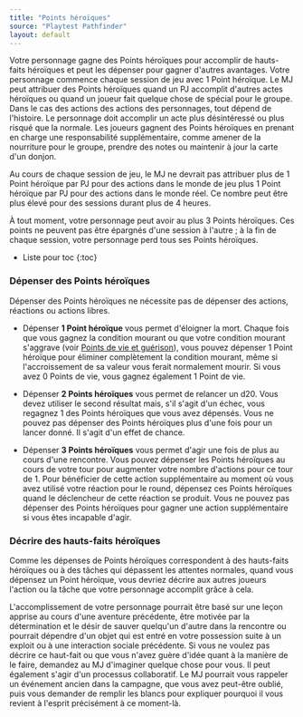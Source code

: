 ```yaml
---
title: "Points héroïques"
source: "Playtest Pathfinder"
layout: default
---
```


Votre personnage gagne des Points héroïques pour accomplir de hauts-faits héroïques et peut les dépenser pour gagner d'autres avantages. Votre personnage commence chaque session de jeu avec 1 Point héroïque. Le MJ peut attribuer des Points héroïques quand un PJ accomplit d'autres actes héroïques ou quand un joueur fait quelque chose de spécial pour le groupe. Dans le cas des actions des actions des personnages, tout dépend de l'histoire. Le personnage doit accomplir un acte plus désintéressé ou plus risqué que la normale. Les joueurs gagnent des Points héroïques en prenant en charge une responsabilité supplémentaire, comme amener de la nourriture pour le groupe, prendre des notes ou maintenir à jour la carte d'un donjon.

Au cours de chaque session de jeu, le MJ ne devrait pas attribuer plus de 1 Point héroïque par PJ pour des actions dans le monde de jeu plus 1 Point héroïque par PJ pour des actions dans le monde réel. Ce nombre peut être plus élevé pour des sessions durant plus de 4 heures.

À tout moment, votre personnage peut avoir au plus 3 Points héroïques. Ces points ne peuvent pas être épargnés d'une session à l'autre ; à la fin de chaque session, votre personnage perd tous ses Points héroïques.

* Liste pour toc
{:toc}

### Dépenser des Points héroïques

Dépenser des Points héroïques ne nécessite pas de dépenser des actions, réactions ou actions libres.

* Dépenser **1 Point héroïque** vous permet d'éloigner la mort. Chaque fois que vous gagnez la condition mourant ou que votre condition mourant s'aggrave (voir [Points de vie et guérison](points-de-vie-et-guérison.html)), vous pouvez dépenser 1 Point héroïque pour éliminer complètement la condition mourant, même si l'accroissement de sa valeur vous ferait normalement mourir. Si vous avez 0 Points de vie, vous gagnez également 1 Point de vie.

* Dépenser **2 Points héroïques** vous permet de relancer un d20. Vous devez utiliser le second résultat mais, s'il s'agit d'un échec, vous regagnez 1 des Points héroïques que vous avez dépensés. Vous ne pouvez pas dépenser des Points héroïques plus d'une fois pour un lancer donné. Il s'agit d'un effet de chance.

* Dépenser **3 Points héroïques** vous permet d'agir une fois de plus au cours d'une rencontre. Vous pouvez dépenser les Points héroïques au cours de votre tour pour augmenter votre nombre d'actions pour ce tour de 1. Pour bénéficier de cette action supplémentaire au moment où vous avez utilisé votre réaction pour le round, dépensez ces Points héroïques quand le déclencheur de cette réaction se produit. Vous ne pouvez pas dépenser des Points héroïques pour gagner une action supplémentaire si vous êtes incapable d'agir.

### Décrire des hauts-faits héroïques

Comme les dépenses de Points héroïques correspondent à des hauts-faits héroïques ou à des tâches qui dépassent les attentes normales, quand vous dépensez un Point héroïque, vous devriez décrire aux autres joueurs l'action ou la tâche que votre personnage accomplit grâce à cela.

L'accomplissement de votre personnage pourrait être basé sur une leçon apprise au cours d'une aventure précédente, être motivée par la détermination et le désir de sauver quelqu'un d'autre dans la rencontre ou pourrait dépendre d'un objet qui est entré en votre possession suite à un exploit ou à une interaction sociale précédente. Si vous ne voulez pas décrire ce haut-fait ou que vous n'avez guère d'idée quant à la manière de le faire, demandez au MJ d'imaginer quelque chose pour vous. Il peut également s'agir d'un processus collaboratif. Le MJ pourrait vous rappeler un événement ancien dans la campagne, que vous avez peut-être oublié, puis vous demander de remplir les blancs pour expliquer pourquoi il vous revient à l'esprit précisément à ce moment-là.
